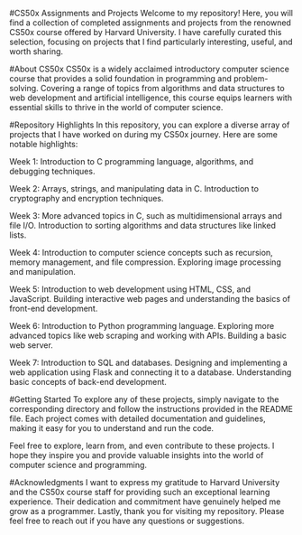 #CS50x Assignments and Projects
Welcome to my repository! Here, you will find a collection of completed assignments and projects from the renowned CS50x course offered by Harvard University. I have carefully curated this selection, focusing on projects that I find particularly interesting, useful, and worth sharing.

#About CS50x
CS50x is a widely acclaimed introductory computer science course that provides a solid foundation in programming and problem-solving. Covering a range of topics from algorithms and data structures to web development and artificial intelligence, this course equips learners with essential skills to thrive in the world of computer science.

#Repository Highlights
In this repository, you can explore a diverse array of projects that I have worked on during my CS50x journey. Here are some notable highlights:

Week 1: Introduction to C programming language, algorithms, and debugging techniques.

Week 2: Arrays, strings, and manipulating data in C. Introduction to cryptography and encryption techniques.

Week 3: More advanced topics in C, such as multidimensional arrays and file I/O. Introduction to sorting algorithms and data structures like linked lists.

Week 4: Introduction to computer science concepts such as recursion, memory management, and file compression. Exploring image processing and manipulation.

Week 5: Introduction to web development using HTML, CSS, and JavaScript. Building interactive web pages and understanding the basics of front-end development.

Week 6: Introduction to Python programming language. Exploring more advanced topics like web scraping and working with APIs. Building a basic web server.

Week 7: Introduction to SQL and databases. Designing and implementing a web application using Flask and connecting it to a database. Understanding basic concepts of back-end development.

#Getting Started
To explore any of these projects, simply navigate to the corresponding directory and follow the instructions provided in the README file. Each project comes with detailed documentation and guidelines, making it easy for you to understand and run the code.

Feel free to explore, learn from, and even contribute to these projects. I hope they inspire you and provide valuable insights into the world of computer science and programming.

#Acknowledgments
I want to express my gratitude to Harvard University and the CS50x course staff for providing such an exceptional learning experience. Their dedication and commitment have genuinely helped me grow as a programmer.
Lastly, thank you for visiting my repository. Please feel free to reach out if you have any questions or suggestions. 
